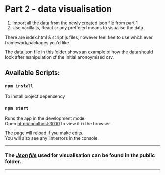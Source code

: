 # Part 2 - data visualisation

1. Import all the data from the newly created json file from part 1
2. Use vanilla js, React or any preffered means to visualise the data.

There are index.html & script.js files, however feel free to use which ever framework/packages you'd like

The data.json file in this folder shows an example of how the data should look after manipulation of the initial anonoymised csv.

## Available Scripts:

### `npm install`

To install project dependency

### `npm start`

Runs the app in the development mode.\
Open [http://localhost:3000](http://localhost:3000) to view it in the browser.

The page will reload if you make edits.\
You will also see any lint errors in the console.

-----
### The _[Json file](public/data.json)_ used for visualisation can be found in the public folder.

----